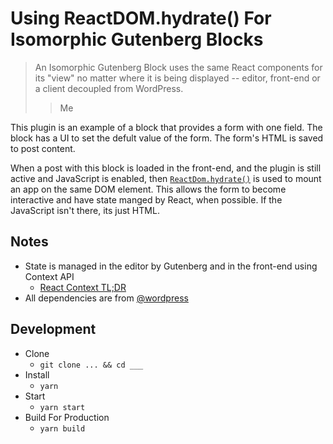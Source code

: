 # Using ReactDOM.hydrate() For Isomorphic Gutenberg Blocks

> An Isomorphic Gutenberg Block uses the same React components for its "view" no matter where it is being displayed -- editor, front-end or a client decoupled from WordPress.
> > Me

This plugin is an example of a block that provides a form with one field. The block has a UI to set the defult value of the form. The form's HTML is saved to post content.

When a post with this block is loaded in the front-end, and the plugin is still active and JavaScript is enabled, then [`ReactDom.hydrate()`](https://reactjs.org/docs/react-dom.html#hydrate) is used to mount an app on the same DOM element. This allows the form to become interactive and have state manged by React, when possible. If the JavaScript isn't there, its just HTML.


## Notes
* State is managed in the editor by Gutenberg and in the front-end using Context API
    - [React Context TL;DR](https://codesandbox.io/s/react-context-tldr-bey3y)
* All dependencies are from [@wordpress](https://www.npmjs.com/org/wordpress)

## Development
* Clone
    - `git clone ... && cd ___`
* Install
    - `yarn`
* Start
    - `yarn start`
* Build For Production
    - `yarn build`
